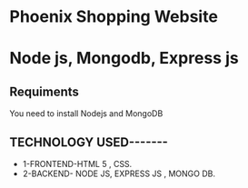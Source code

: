 # Phoenix Shopping Website
# Node js, Mongodb, Express js 

## Requiments
  You need to install Nodejs and MongoDB
  
## TECHNOLOGY USED-------

* 1-FRONTEND-HTML 5 , CSS.
* 2-BACKEND- NODE JS, EXPRESS JS , MONGO DB.

